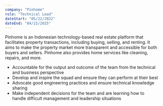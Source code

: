 ```yaml
---
company: "Pinhome"
role: "Technical Lead"
dateStart: "05/22/2022"
dateEnd: "04/15/2025"
---
```


Pinhome is an Indonesian technology-based real estate platform that facilitates property transactions, including buying, selling, and renting. It aims to make the property market more transparent and accessible for both buyers and sellers. Pinhome also provides home services like cleaning, repairs, and more.

- Accountable for the output and outcome of the team from the technical and business perspective
- Develop and inspire the squad and ensure they can perform at their best
- Advocate good engineering practices and ensure technical knowledge sharing
- Make independent decisions for the team and are learning how to handle difficult management and leadership situations